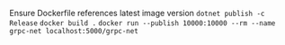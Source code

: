 Ensure Dockerfile references latest image version
`dotnet publish -c Release`
`docker build .`
`docker run --publish 10000:10000 --rm --name grpc-net localhost:5000/grpc-net`